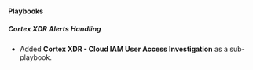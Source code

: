 
#### Playbooks
##### Cortex XDR Alerts Handling
- Added **Cortex XDR - Cloud IAM User Access Investigation** as a sub-playbook.
